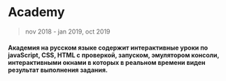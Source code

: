 # Academy

> nov 2018 - jan 2019, oct 2019

#### Академия на русском языке содержит интерактивные уроки по javaScript, CSS, HTML с проверкой, запуском, эмулятором консоли, интерактивными окнами в которых в реальном времени виден результат выполнения задания.
